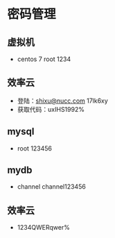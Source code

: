 # 密码管理

## 虚拟机
- centos 7 root 1234

## 效率云 
- 登陆：shixu@nucc.com 17lk6xy
- 获取代码：uxIHS1992%

## mysql
- root 123456

## mydb
- channel channel123456

## 效率云
- 1234QWERqwer%